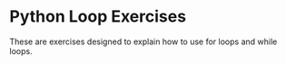# Python Loop Exercises

These are exercises designed to explain how to use for loops and while loops.
